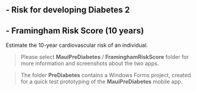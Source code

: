 ## - Risk for developing Diabetes 2
## - **Framingham Risk Score (10 years)** 
Estimate the 10-year cardiovascular risk of an individual.

>Please select **MauiPreDiabetes** / **FraminghamRiskScore** folder for more information and screenshots about the two apps.

>The folder **PreDiabetes** contains a Windows Forms project, created for a quick test prototyping of the **MauiPreDiabetes** mobile app.
